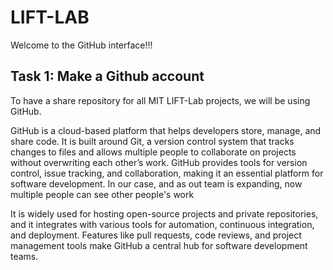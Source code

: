 # LIFT-LAB

Welcome to the GitHub interface!!!

## Task 1: Make a Github account

To have a share repository for all MIT LIFT-Lab projects, we will be using GitHub.

GitHub is a cloud-based platform that helps developers store, manage, and share code. It is built around Git, a version control system that tracks changes to files and allows multiple people to collaborate on projects without overwriting each other’s work. GitHub provides tools for version control, issue tracking, and collaboration, making it an essential platform for software development. In our case, and as out team is expanding, now multiple people can see other people's work 

It is widely used for hosting open-source projects and private repositories, and it integrates with various tools for automation, continuous integration, and deployment. Features like pull requests, code reviews, and project management tools make GitHub a central hub for software development teams.

